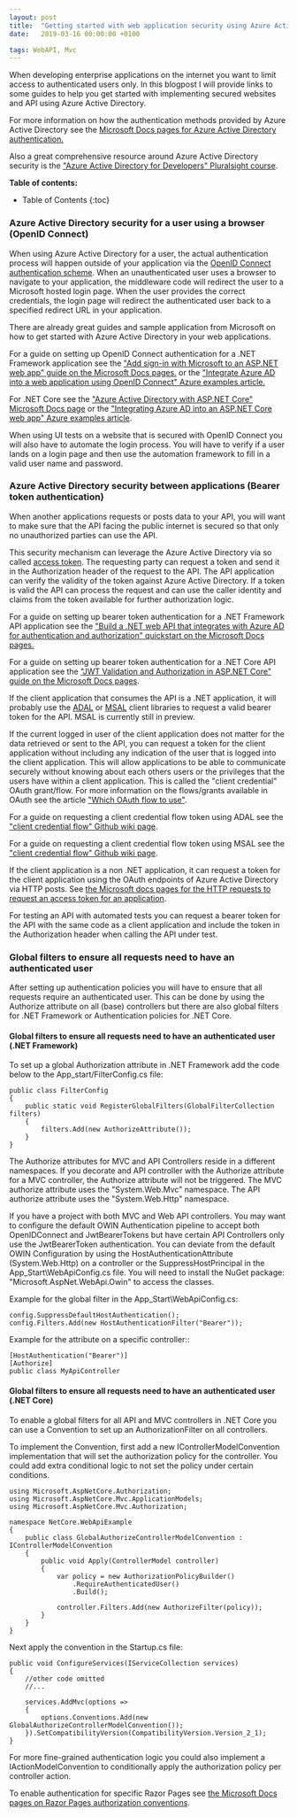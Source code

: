 ```yaml
---
layout: post
title:  "Getting started with web application security using Azure Active Directory"
date:   2019-03-16 00:00:00 +0100

tags: WebAPI, Mvc
---
```


When developing enterprise applications on the internet you want to limit access to authenticated users only. In this blogpost I will provide links to some guides to help you get started with implementing secured websites and API using Azure Active Directory.

For more information on how the authentication methods provided by Azure Active Directory see the [Microsoft Docs pages for Azure Active Directory authentication.](https://docs.microsoft.com/en-us/azure/active-directory/develop/authentication-scenarios)

Also a great comprehensive resource around Azure Active Directory security is the ["Azure Active Directory for Developers" Pluralsight course](https://app.pluralsight.com/library/courses/azure-active-directory-developers/table-of-contents).

**Table of contents:**
* Table of Contents
{:toc}

### Azure Active Directory security for a user using a browser (OpenID Connect)

When using Azure Active Directory for a user, the actual authentication process will happen outside of your application via the [OpenID Connect authentication scheme](https://openid.NET/connect/). When an unauthenticated user uses a browser to navigate to your application, the middleware code will redirect the user to a Microsoft hosted login page. When the user provides the correct credentials, the login page will redirect the authenticated user back to a specified redirect URL in your application.

There are already great guides and sample application from Microsoft on how to get started with Azure Active Directory in your web applications.

For a guide on setting up OpenID Connect authentication for a .NET Framework application see the  ["Add sign-in with Microsoft to an ASP.NET web app" guide on the Microsoft Docs pages.](https://docs.microsoft.com/en-us/azure/active-directory/develop/tutorial-v2-asp-webapp ) or the ["Integrate Azure AD into a web application using OpenID Connect" Azure examples article.](https://azure.microsoft.com/en-us/resources/samples/active-directory-dotnet-webapp-openidconnect/)

For .NET Core see the ["Azure Active Directory with ASP.NET Core" Microsoft Docs page](https://docs.microsoft.com/en-us/aspnet/core/security/authentication/azure-active-directory/) or the ["Integrating Azure AD into an ASP.NET Core web app" Azure examples article](https://azure.microsoft.com/en-us/resources/samples/active-directory-dotnet-webapp-openidconnect-aspnetcore/).

When using UI tests on a website that is secured with OpenID Connect you will also have to automate the login process. You will have to verify if a user lands on a login page and then use the automation framework to fill in a valid user name and password.

### Azure Active Directory security between applications (Bearer token authentication) 

When another applications requests or posts data to your API, you will want to make sure that the API facing the public internet is secured so that only no unauthorized parties can use the API.

This security mechanism can leverage the Azure Active Directory via so called [access token](https://docs.microsoft.com/en-us/azure/active-directory/develop/access-tokens). The requesting party can request a token and send it in the Authorization header of the request to the API. The API application can verify the validity of the token against Azure Active Directory. If a token is valid the API can process the request and can use the caller identity and claims from the token available for further authorization logic.

For a guide on setting up bearer token authentication for a .NET Framework API application see the ["Build a .NET web API that integrates with Azure AD for authentication and authorization" quickstart on the Microsoft Docs pages.](https://docs.microsoft.com/en-us/azure/active-directory/develop/quickstart-v1-dotnet-webapi)

For a guide on setting up bearer token authentication for a .NET Core API application see the ["JWT Validation and Authorization in ASP.NET Core" guide on the Microsoft Docs pages](https://devblogs.microsoft.com/aspnet/jwt-validation-and-authorization-in-asp-net-core/). 

If the client application that consumes  the API is a .NET application, it will probably use the [ADAL](https://github.com/AzureAD/azure-activedirectory-library-for-dotnet/wiki) or [MSAL](https://github.com/AzureAD/microsoft-authentication-library-for-dotnet/wiki) client libraries to request a valid bearer token for the API. MSAL is currently still in preview. 

If the current logged in user of the client application does not matter for the data retrieved or sent to the API, you can request a token for the client application without including any indication of the user that is logged into the client application. This will allow applications to be able to communicate securely without knowing about each others users or the privileges that the users have within a client application. This is called the "client credential" OAuth grant/flow. For more information on the flows/grants available in OAuth see the article ["Which OAuth flow to use"](https://auth0.com/docs/api-auth/which-oauth-flow-to-use).

For a guide on requesting a client credential flow token using ADAL see the ["client credential flow" Github wiki page](https://github.com/AzureAD/azure-activedirectory-library-for-dotnet/wiki/Client-credential-flows).

For a guide on requesting a client credential flow token using MSAL see the ["client credential flow" Github wiki page](https://github.com/AzureAD/microsoft-authentication-library-for-dotnet/wiki/Client-credential-flows).

If the client application is a non .NET application, it can request a token for the client application using the OAuth endpoints of Azure Active Directory via HTTP posts. See [the Microsoft docs pages for the HTTP requests to request an access token for an application](https://docs.microsoft.com/en-us/azure/active-directory/develop/v1-oauth2-client-creds-grant-flow#service-to-service-access-token-request).

For testing an API with automated tests you can request a bearer token for the API with the same code as a client application and include the token in the Authorization header when calling the API under test.

### Global filters to ensure all requests need to have an authenticated user

After setting up authentication policies you will have to ensure that all requests require an authenticated user. This can be done by using the Authorize attribute on all (base) controllers but there are also global filters for .NET Framework or Authentication policies for .NET Core. 

#### Global filters to ensure all requests need to have an authenticated user (.NET Framework)

To set up a global Authorization attribute in .NET Framework add the code below to the App_start/FilterConfig.cs file:

```
public class FilterConfig
{
    public static void RegisterGlobalFilters(GlobalFilterCollection filters)
    {
        filters.Add(new AuthorizeAttribute());
    }
}
```
The Authorize attributes for MVC and API Controllers reside in a different namespaces. If you decorate and API controller with the Authorize attribute for a MVC controller, the Authorize attribute will not be triggered. The MVC authorize attribute uses the "System.Web.Mvc" namespace. The API authorize attribute uses the "System.Web.Http" namespace.

If you have a project with both MVC and Web API controllers. You may want to configure the default OWIN Authentication pipeline to accept both OpenIDConnect and JwtBearerTokens but have certain API Controllers only use the JwtBearerToken authentication. You can deviate from the default OWIN Configuration by using the HostAuthenticationAttribute (System.Web.Http) on a controller or the SuppressHostPrincipal in the App_Start\WebApiConfig.cs file. You will need to install the NuGet package: "Microsoft.AspNet.WebApi.Owin" to access the classes.

Example for the global filter in the App_Start\WebApiConfig.cs:
```
config.SuppressDefaultHostAuthentication();
config.Filters.Add(new HostAuthenticationFilter("Bearer"));
```

Example for the attribute on a specific controller::
```
[HostAuthentication("Bearer")]
[Authorize]
public class MyApiController 
```

#### Global filters to ensure all requests need to have an authenticated user (.NET Core)

To enable a global filters for all API and MVC controllers in .NET Core  you can use a Convention to set up an AuthorizationFilter on all controllers.

To implement the Convention, first add a new IControllerModelConvention implementation that will set the authorization policy for the controller. You could add extra conditional logic to not set the policy under certain conditions.

```
using Microsoft.AspNetCore.Authorization;
using Microsoft.AspNetCore.Mvc.ApplicationModels;
using Microsoft.AspNetCore.Mvc.Authorization;

namespace NetCore.WebApiExample
{
    public class GlobalAuthorizeControllerModelConvention : IControllerModelConvention
    {
        public void Apply(ControllerModel controller)
        {
            var policy = new AuthorizationPolicyBuilder()
                .RequireAuthenticatedUser()
                .Build();

            controller.Filters.Add(new AuthorizeFilter(policy));
        }
    }
}
```
Next apply the convention in the Startup.cs file:

``` 
public void ConfigureServices(IServiceCollection services)
{
    //other code omitted
    //...

    services.AddMvc(options =>
    {
        options.Conventions.Add(new GlobalAuthorizeControllerModelConvention());
    }).SetCompatibilityVersion(CompatibilityVersion.Version_2_1);
}
```

For more fine-grained authentication logic you could also implement a IActionModelConvention to conditionally apply the authorization policy per controller action.

To enable authentication for specific Razor Pages see [the Microsoft Docs pages on Razor Pages authorization conventions](https://docs.microsoft.com/en-us/aspnet/core/security/authorization/razor-pages-authorization).
